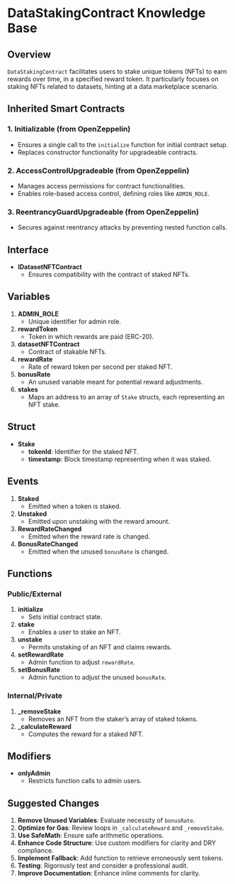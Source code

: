 # DataStakingContract Knowledge Base

## Overview
`DataStakingContract` facilitates users to stake unique tokens (NFTs) to earn rewards over time, in a specified reward token. It particularly focuses on staking NFTs related to datasets, hinting at a data marketplace scenario.

## Inherited Smart Contracts

### 1. **Initializable** (from OpenZeppelin)
   - Ensures a single call to the `initialize` function for initial contract setup.
   - Replaces constructor functionality for upgradeable contracts.

### 2. **AccessControlUpgradeable** (from OpenZeppelin)
   - Manages access permissions for contract functionalities.
   - Enables role-based access control, defining roles like `ADMIN_ROLE`.

### 3. **ReentrancyGuardUpgradeable** (from OpenZeppelin)
   - Secures against reentrancy attacks by preventing nested function calls.

## Interface

- **IDatasetNFTContract**
  - Ensures compatibility with the contract of staked NFTs.

## Variables

1. **ADMIN_ROLE**
   - Unique identifier for admin role.
2. **rewardToken**
   - Token in which rewards are paid (ERC-20).
3. **datasetNFTContract**
   - Contract of stakable NFTs.
4. **rewardRate**
   - Rate of reward token per second per staked NFT.
5. **bonusRate**
   - An unused variable meant for potential reward adjustments.
6. **stakes**
   - Maps an address to an array of `Stake` structs, each representing an NFT stake.

## Struct

- **Stake**
  - **tokenId**: Identifier for the staked NFT.
  - **timestamp**: Block timestamp representing when it was staked.

## Events

1. **Staked**
   - Emitted when a token is staked.
2. **Unstaked**
   - Emitted upon unstaking with the reward amount.
3. **RewardRateChanged**
   - Emitted when the reward rate is changed.
4. **BonusRateChanged**
   - Emitted when the unused `bonusRate` is changed.

## Functions

### Public/External

1. **initialize**
   - Sets initial contract state.
2. **stake**
   - Enables a user to stake an NFT.
3. **unstake**
   - Permits unstaking of an NFT and claims rewards.
4. **setRewardRate**
   - Admin function to adjust `rewardRate`.
5. **setBonusRate**
   - Admin function to adjust the unused `bonusRate`.

### Internal/Private

1. **_removeStake**
   - Removes an NFT from the staker’s array of staked tokens.
2. **_calculateReward**
   - Computes the reward for a staked NFT.

## Modifiers

- **onlyAdmin**
  - Restricts function calls to admin users.

## Suggested Changes

1. **Remove Unused Variables**: Evaluate necessity of `bonusRate`.
2. **Optimize for Gas**: Review loops in `_calculateReward` and `_removeStake`.
3. **Use SafeMath**: Ensure safe arithmetic operations.
4. **Enhance Code Structure**: Use custom modifiers for clarity and DRY compliance.
5. **Implement Fallback**: Add function to retrieve erroneously sent tokens.
6. **Testing**: Rigorously test and consider a professional audit.
7. **Improve Documentation**: Enhance inline comments for clarity.

